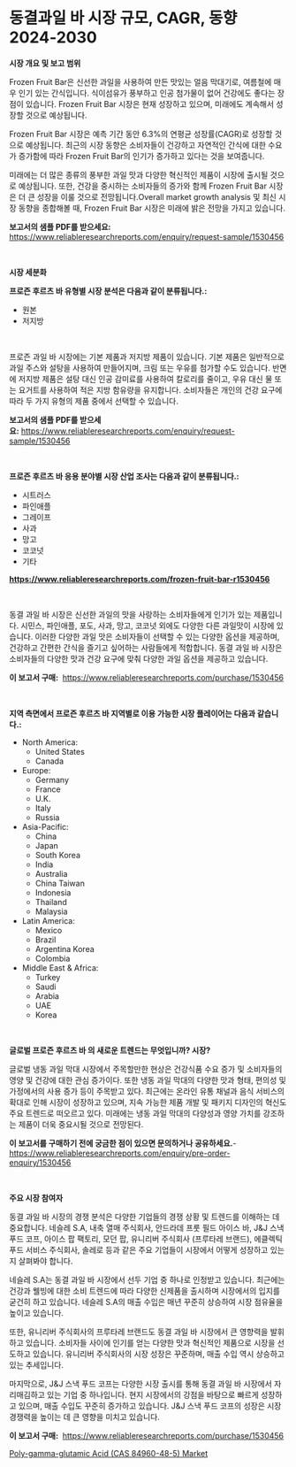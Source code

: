 <p><h1>동결과일 바 시장 규모, CAGR, 동향 2024-2030</h1></p><p><strong>시장 개요 및 보고 범위</strong></p>
<p><p>Frozen Fruit Bar은 신선한 과일을 사용하여 만든 맛있는 얼음 막대기로, 여름철에 매우 인기 있는 간식입니다. 식이섬유가 풍부하고 인공 첨가물이 없어 건강에도 좋다는 장점이 있습니다. Frozen Fruit Bar 시장은 현재 성장하고 있으며, 미래에도 계속해서 성장할 것으로 예상됩니다. </p><p>Frozen Fruit Bar 시장은 예측 기간 동안 6.3%의 연평균 성장률(CAGR)로 성장할 것으로 예상됩니다. 최근의 시장 동향은 소비자들이 건강하고 자연적인 간식에 대한 수요가 증가함에 따라 Frozen Fruit Bar의 인기가 증가하고 있다는 것을 보여줍니다. </p><p>미래에는 더 많은 종류의 풍부한 과일 맛과 다양한 혁신적인 제품이 시장에 출시될 것으로 예상됩니다. 또한, 건강을 중시하는 소비자들의 증가와 함께 Frozen Fruit Bar 시장은 더 큰 성장을 이룰 것으로 전망됩니다.Overall market growth analysis 및 최신 시장 동향을 종합해볼 때, Frozen Fruit Bar 시장은 미래에 밝은 전망을 가지고 있습니다.</p></p>
<p><strong>보고서의 샘플 PDF를 받으세요:</strong> <a href="https://www.reliableresearchreports.com/enquiry/request-sample/1530456">https://www.reliableresearchreports.com/enquiry/request-sample/1530456</a></p>
<p>&nbsp;</p>
<p><strong>시장 세분화</strong></p>
<p><strong>프로즌 후르츠 바 유형별 시장 분석은 다음과 같이 분류됩니다.:</strong></p>
<p><ul><li>원본</li><li>저지방</li></ul></p>
<p>&nbsp;</p>
<p><p>프로즌 과일 바 시장에는 기본 제품과 저지방 제품이 있습니다. 기본 제품은 일반적으로 과일 주스와 설탕을 사용하여 만들어지며, 크림 또는 우유를 첨가할 수도 있습니다. 반면에 저지방 제품은 설탕 대신 인공 감미료를 사용하여 칼로리를 줄이고, 우유 대신 물 또는 요거트를 사용하여 적은 지방 함유량을 유지합니다. 소비자들은 개인의 건강 요구에 따라 두 가지 유형의 제품 중에서 선택할 수 있습니다.</p></p>
<p><strong>보고서의 샘플 PDF를 받으세요:</strong>&nbsp;<a href="https://www.reliableresearchreports.com/enquiry/request-sample/1530456">https://www.reliableresearchreports.com/enquiry/request-sample/1530456</a></p>
<p>&nbsp;</p>
<p><strong> 프로즌 후르츠 바 응용 분야별 시장 산업 조사는 다음과 같이 분류됩니다.:</strong></p>
<p><ul><li>시트러스</li><li>파인애플</li><li>그레이프</li><li>사과</li><li>망고</li><li>코코넛</li><li>기타</li></ul></p>
<p><strong><a href="https://www.reliableresearchreports.com/frozen-fruit-bar-r1530456">https://www.reliableresearchreports.com/frozen-fruit-bar-r1530456</a></strong></p>
<p>&nbsp;</p>
<p><p>동결 과일 바 시장은 신선한 과일의 맛을 사랑하는 소비자들에게 인기가 있는 제품입니다. 시민스, 파인애플, 포도, 사과, 망고, 코코넛 외에도 다양한 다른 과일맛이 시장에 있습니다. 이러한 다양한 과일 맛은 소비자들이 선택할 수 있는 다양한 옵션을 제공하며, 건강하고 간편한 간식을 즐기고 싶어하는 사람들에게 적합합니다. 동결 과일 바 시장은 소비자들의 다양한 맛과 건강 요구에 맞춰 다양한 과일 옵션을 제공하고 있습니다.</p></p>
<p><strong>이 보고서 구매:</strong>&nbsp; <a href="https://www.reliableresearchreports.com/purchase/1530456">https://www.reliableresearchreports.com/purchase/1530456</a></p>
<p>&nbsp;</p>
<p><strong>지역 측면에서 프로즌 후르츠 바 지역별로 이용 가능한 시장 플레이어는 다음과 같습니다.:</strong></p>
<p><ul>
    <li>
        North America:
        <ul>
            <li>United States</li>
            <li>Canada</li>
        </ul>
    </li>
    <li>
        Europe:
        <ul>
            <li>Germany</li>
            <li>France</li>
            <li>U.K.</li>
            <li>Italy</li>
            <li>Russia</li>
        </ul>
    </li>
    <li>
        Asia-Pacific:
        <ul>
            <li>China</li>
            <li>Japan</li>
            <li>South Korea</li>
            <li>India</li>
            <li>Australia</li>
            <li>China Taiwan</li>
            <li>Indonesia</li>
            <li>Thailand</li>
            <li>Malaysia</li>
        </ul>
    </li>
    <li>
        Latin America:
        <ul>
            <li>Mexico</li>
            <li>Brazil</li>
            <li>Argentina Korea</li>
            <li>Colombia</li>
        </ul>
    </li>
    <li>
        Middle East & Africa:
        <ul>
            <li>Turkey</li>
            <li>Saudi</li>
            <li>Arabia</li>
            <li>UAE</li>
            <li>Korea</li>
        </ul>
    </li>
    </ul></p>
<p>&nbsp;</p>
<p><strong>글로벌 프로즌 후르츠 바 의 새로운 트렌드는 무엇입니까? 시장?</strong></p>
<p><p>글로벌 냉동 과일 막대 시장에서 주목할만한 현상은 건강식품 수요 증가 및 소비자들의 영양 및 건강에 대한 관심 증가이다. 또한 냉동 과일 막대의 다양한 맛과 형태, 편의성 및 가정에서의 사용 증가 등이 주목받고 있다. 최근에는 온라인 유통 채널과 음식 서비스의 확대로 인해 시장이 성장하고 있으며, 지속 가능한 제품 개발 및 패키지 디자인의 혁신도 주요 트렌드로 떠오르고 있다. 미래에는 냉동 과일 막대의 다양성과 영양 가치를 강조하는 제품이 더욱 중요시될 것으로 전망된다.</p></p>
<p><strong>이 보고서를 구매하기 전에 궁금한 점이 있으면 문의하거나 공유하세요.</strong>- <a href="https://www.reliableresearchreports.com/enquiry/pre-order-enquiry/1530456">https://www.reliableresearchreports.com/enquiry/pre-order-enquiry/1530456</a></p>
<p>&nbsp;</p>
<p><strong>주요 시장 참여자</strong></p>
<p><p>동결 과일 바 시장의 경쟁 분석은 다양한 기업들의 경쟁 상황 및 트렌드를 이해하는 데 중요합니다. 네슬레 S.A, 내축 열매 주식회사, 안드라데 프룻 필드 아이스 바, J&J 스낵 푸드 코프, 아이스 팝 팩토리, 모던 팝, 유니리버 주식회사 (프루타레 브랜드), 에클렉틱 푸드 서비스 주식회사, 솔레로 등과 같은 주요 기업들이 시장에서 어떻게 성장하고 있는지 살펴봐야 합니다.</p><p>네슬레 S.A는 동결 과일 바 시장에서 선두 기업 중 하나로 인정받고 있습니다. 최근에는 건강과 웰빙에 대한 소비 트렌드에 따라 다양한 신제품을 출시하며 시장에서의 입지를 굳건히 하고 있습니다. 네슬레 S.A의 매출 수입은 매년 꾸준히 상승하여 시장 점유율을 높이고 있습니다.</p><p>또한, 유니리버 주식회사의 프루타레 브랜드도 동결 과일 바 시장에서 큰 영향력을 발휘하고 있습니다. 소비자들 사이에 인기를 얻는 다양한 맛과 혁신적인 제품으로 시장을 선도하고 있습니다. 유니리버 주식회사의 시장 성장은 꾸준하며, 매출 수입 역시 상승하고 있는 추세입니다.</p><p>마지막으로, J&J 스낵 푸드 코프는 다양한 시장 출시를 통해 동결 과일 바 시장에서 자리매김하고 있는 기업 중 하나입니다. 현지 시장에서의 강점을 바탕으로 빠르게 성장하고 있으며, 매출 수입도 꾸준히 증가하고 있습니다. J&J 스낵 푸드 코프의 성장은 시장 경쟁력을 높이는 데 큰 영향을 미치고 있습니다.</p></p>
<p><strong>이 보고서 구매:</strong>&nbsp;&nbsp;<a href="https://www.reliableresearchreports.com/purchase/1530456">https://www.reliableresearchreports.com/purchase/1530456</a></p>
<p><p><a href="https://fuschia-pecorino-a6d.notion.site/Poly-gamma-glutamic-Acid-CAS-84960-48-5-Market-The-Key-To-Successful-Business-Strategy-Forecast-T-c318857fa07541468fe0f748e9f6e872">Poly-gamma-glutamic Acid (CAS 84960-48-5) Market</a></p></p>
